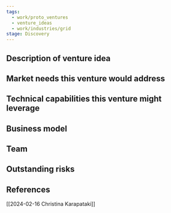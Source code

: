 ```yaml
---
tags:
  - work/proto_ventures
  - venture_ideas
  - work/industries/grid
stage: Discovery
---
```

## Description of venture idea


## Market needs this venture would address


## Technical capabilities this venture might leverage


## Business model


## Team


## Outstanding risks


## References
[[2024-02-16 Christina Karapataki]]